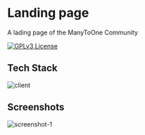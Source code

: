 # Landing page

A lading page of the ManyToOne Community

[![GPLv3 License](https://img.shields.io/badge/License-GPL%20v3-yellow.svg)](./LICENSE)

## Tech Stack

![client](https://skillicons.dev/icons?i=astro,react,tailwindcss,markdown,github,cloudflare)

## Screenshots

![screenshot-1](https://cdn.mtocommunity.com/github/landing-screenshot-1.png)

